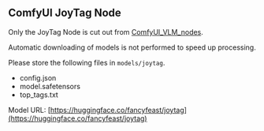 ## ComfyUI JoyTag Node

Only the JoyTag Node is cut out from [ComfyUI_VLM_nodes](https://github.com/gokayfem/ComfyUI_VLM_nodes).


Automatic downloading of models is not performed to speed up processing.

Please store the following files in ``models/joytag``.

* config.json
* model.safetensors
* top_tags.txt


Model URL: [https://huggingface.co/fancyfeast/joytag](https://huggingface.co/fancyfeast/joytag)

